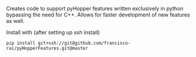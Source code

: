 Creates code to support pyHopper features written exclusively in python bypassing the need for C++. Allows for faster development 
of new features as well.

Install with (after setting up ssh install)
```
pip install git+ssh://git@github.com/francisco-rai/pyHopperFeatures.git@master

```